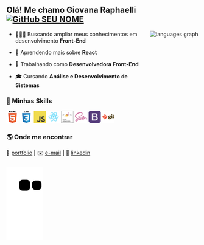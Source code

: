 ## Olá! Me chamo Giovana Raphaelli [![GitHub SEU NOME]( https://img.shields.io/github/followers/giovanaraphaelli?label=follow&style=social)](https://github.com/giovanaraphaelli)

<div align="left"> 
 <img align="right" src="https://github-readme-stats.vercel.app/api/top-langs?locale=pt-br&hide_title=false&layout=compact&card_width=320&langs_count=5&theme=react&hide_border=true&username=giovanaraphaelli" height="150" alt="languages graph"  />
 
- 👩🏻‍💻 Buscando ampliar meus conhecimentos em desenvolvimento **Front-End**
 
- 🌱 Aprendendo mais sobre **React**
 
- 💼 Trabalhando como **Desenvolvedora Front-End**
 
- 🎓 Cursando **Análise e Desenvolvimento de Sistemas** 
  
 </div>
 

 ### 🚀 Minhas Skills
 <code><img height="32" src="https://raw.githubusercontent.com/github/explore/80688e429a7d4ef2fca1e82350fe8e3517d3494d/topics/html/html.png" alt="HTML"/></code>
 <code><img height="32" src="https://raw.githubusercontent.com/github/explore/80688e429a7d4ef2fca1e82350fe8e3517d3494d/topics/css/css.png" alt="CSS"/></code>
<code><img height="32" src="https://raw.githubusercontent.com/github/explore/80688e429a7d4ef2fca1e82350fe8e3517d3494d/topics/javascript/javascript.png" alt="Javascript"/></code>
 <code><img height="32" src="https://raw.githubusercontent.com/github/explore/80688e429a7d4ef2fca1e82350fe8e3517d3494d/topics/react/react.png" alt="React"/></code>
 <code><img height="32" src="https://raw.githubusercontent.com/github/explore/80688e429a7d4ef2fca1e82350fe8e3517d3494d/topics/styled-components/styled-components.png" alt="Styled Components"/></code>
 <code><img height="32" src="https://raw.githubusercontent.com/github/explore/80688e429a7d4ef2fca1e82350fe8e3517d3494d/topics/sass/sass.png" alt="SASS"/></code>
 <code><img height="32" src="https://raw.githubusercontent.com/github/explore/80688e429a7d4ef2fca1e82350fe8e3517d3494d/topics/bootstrap/bootstrap.png" alt="Bootstrap"/></code>
 <code><img height="32" src="https://raw.githubusercontent.com/github/explore/80688e429a7d4ef2fca1e82350fe8e3517d3494d/topics/git/git.png" alt="GIT"/></code> 

 
 ### 🌎 Onde me encontrar
 
🏡 [portfolio](https://giovanaraphaelli.vercel.app/) **|** 
✉️ [e-mail](mailto:giovanaraphaelli@outlook.com) **|** 
👔 [linkedin](https://www.linkedin.com/in/giovanaraphaelli/)


  

###
 ![Snake animation](https://github.com/giovanaraphaelli/giovanaraphaelli/blob/output/github-contribution-grid-snake.svg)

###

